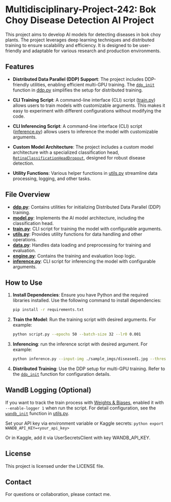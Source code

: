 # Multidisciplinary-Project-242: Bok Choy Disease Detection AI Project

This project aims to develop AI models for detecting diseases in bok choy plants. The project leverages deep learning techniques and distributed training to ensure scalability and efficiency. It is designed to be user-friendly and adaptable for various research and production environments.

## Features

- **Distributed Data Parallel (DDP) Support**: The project includes DDP-friendly utilities, enabling efficient multi-GPU training. The [`ddp_init`](ddp.py) function in [ddp.py](ddp.py) simplifies the setup for distributed training.

- **CLI Training Script**: A command-line interface (CLI) script ([train.py](train.py)) allows users to train models with customizable arguments. This makes it easy to experiment with different configurations without modifying the code.

- **CLI Inferencing Script**: A command-line interface (CLI) script ([inference.py](inference.py)) allows users to inference the model with customizable arguments. 

- **Custom Model Architecture**: The project includes a custom model architecture with a specialized classification head, [`RetinaClassificationHeadDropout`](model.py), designed for robust disease detection.

- **Utility Functions**: Various helper functions in [utils.py](utils.py) streamline data processing, logging, and other tasks.

## File Overview

- **[ddp.py](ddp.py)**: Contains utilities for initializing Distributed Data Parallel (DDP) training.
- **[model.py](model.py)**: Implements the AI model architecture, including the classification head.
- **[train.py](train.py)**: CLI script for training the model with configurable arguments.
- **[utils.py](utils.py)**: Provides utility functions for data handling and other operations.
- **[data.py](data.py)**: Handles data loading and preprocessing for training and evaluation.
- **[engine.py](engine.py)**: Contains the training and evaluation loop logic.
- **[inference.py](inference.py)**: CLI script for inferencing the model with configurable arguments. 

## How to Use

1. **Install Dependencies**: Ensure you have Python and the required libraries installed. Use the following command to install dependencies:
    ```sh
    pip install -r requirements.txt
    ```

2. **Train the Model**: Run the training script with desired arguments. For example:
    ```sh
    python script.py --epochs 50 --batch-size 32 --lr0 0.001
    ```

3. **Inferencing**: run the inference script with desired argument. For example:
    ```sh
    python inference.py --input-img ./sample_imgs/diseased1.jpg --threshold 0.2 --output_dir ./out_imgs --checkpoint-path ./best.pth
    ```

4. **Distributed Training**: Use the DDP setup for multi-GPU training. Refer to the [`ddp_init`](ddp.py) function for configuration details.

## WandB Logging (Optional)
If you want to track the train process with [Weights & Biases](https://wandb.ai/), enabled it with `--enable-logger 1` when run the script. For detail configuration, see the [`wandb_init`](utils.py) function in [utils.py](utils.py). 

Set your API key via environment variable or Kaggle secrets:
    ```python
    export WANDB_API_KEY=<your_api_key>
    ```

Or in Kaggle, add it via UserSecretsClient with key WANDB\_API\_KEY.

## License
This project is licensed under the LICENSE file.

## Contact
For questions or collaboration, please contact me. 

